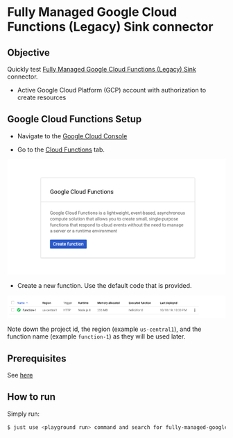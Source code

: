 # Fully Managed Google Cloud Functions (Legacy) Sink connector



## Objective

Quickly test [Fully Managed Google Cloud Functions (Legacy) Sink](https://docs.confluent.io/cloud/current/connectors/cc-google-functions-sink.html) connector.


* Active Google Cloud Platform (GCP) account with authorization to create resources

## Google Cloud Functions Setup

* Navigate to the [Google Cloud Console](https://console.cloud.google.com/)

* Go to the [Cloud Functions](https://console.cloud.google.com/functions) tab.

![Cloud functions setup](Screenshot1.png)

* Create a new function. Use the default code that is provided.

![Cloud functions setup](Screenshot2.png)

Note down the project id, the region (example `us-central1`), and the function name (example `function-1`) as they will be used later.

## Prerequisites

See [here](https://kafka-docker-playground.io/#/how-to-use?id=%f0%9f%8c%a4%ef%b8%8f-confluent-cloud-examples)


## How to run

Simply run:

```bash
$ just use <playground run> command and search for fully-managed-google-cloud-functions<use tab key to activate fzf completion (see https://kafka-docker-playground.io/#/cli?id=%e2%9a%a1-setup-completion), otherwise use full path, or correct relative path> <GCP_FUNCTION_REGION> <GCP_FUNCTION_FUNCTION> .sh in this folder
```
